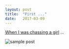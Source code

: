 ```yaml
---
layout: post
title:  "First ..."
date:   2017-03-09
---
```


[When I was chassing a girl](//m.chenyncv.cn) ...

![sample post]({{site.baseurl}}/images/heart.png)
